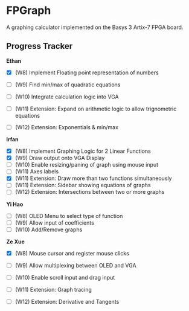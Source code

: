 # FPGraph

A graphing calculator implemented on the Basys 3 Artix-7 FPGA board.

## Progress Tracker

**Ethan**
- [X] (W8)  Implement Floating point representation of numbers
- [ ] (W9)  Find min/max of quadratic equations
- [ ] (W10) Integrate calculation logic into VGA
- [ ] (W11) Extension: Expand on arithmetic logic to allow trignometric equations
- [ ] (W12) Extension: Exponentials & min/max


**Irfan**
- [X] (W8)  Implement Graphing Logic for 2 Linear Functions
- [X] (W9)  Draw output onto VGA Display
- [ ] (W10) Enable resizing/paning of graph using mouse input
- [ ] (W11) Axes labels
- [X] (W11) Extension: Draw more than two functions simultaneously
- [ ] (W11) Extension: Sidebar showing equations of graphs
- [ ] (W12) Extension: Intersections between two or more graphs

**Yi Hao**
- [ ] (W8)  OLED Menu to select type of function
- [ ] (W9)  Allow input of coefficients
- [ ] (W10) Add/Remove graphs

**Ze Xue**
- [X] (W8)  Mouse cursor and register mouse clicks
- [ ] (W9)  Allow multiplexing between OLED and VGA
- [ ] (W10) Enable scroll input and drag input
- [ ] (W11) Extension: Graph tracing
- [ ] (W12) Extension: Derivative and Tangents

